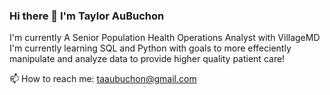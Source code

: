 ### Hi there 👋 I'm Taylor AuBuchon
I'm currently A Senior Population Health Operations Analyst with VillageMD
I'm currently learning SQL and Python with goals to more effeciently manipulate and analyze data to provide higher quality patient care!

📫 How to reach me: taaubuchon@gmail.com

<!--
**taubuchon/taubuchon** is a ✨ _special_ ✨ repository because its `README.md` (this file) appears on your GitHub profile.

Here are some ideas to get you started:

- 🔭 I’m currently working on ...
- 🌱 I’m currently learning ...
- 👯 I’m looking to collaborate on ...
- 🤔 I’m looking for help with ...
- 💬 Ask me about ...
- 📫 How to reach me: ...
- 😄 Pronouns: ...
- ⚡ Fun fact: ...
-->
